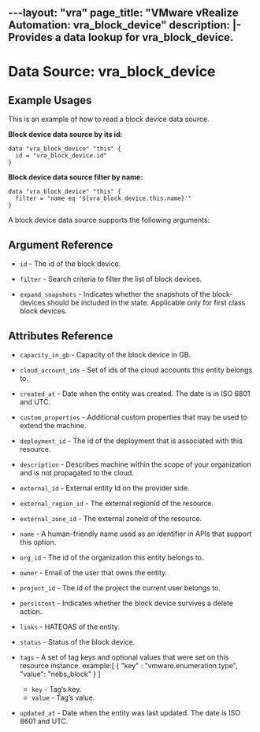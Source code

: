 ---layout: "vra"
page_title: "VMware vRealize Automation: vra_block_device"
description: |-
  Provides a data lookup for vra_block_device.
---

# Data Source: vra_block_device
## Example Usages

This is an example of how to read a block device data source.

**Block device data source by its id:**
```hcl
data "vra_block_device" "this" {
  id = "vra_block_device.id"
}

```

**Block device data source filter by name:**

```hcl
data "vra_block_device" "this" {
  filter = "name eq '${vra_block_device.this.name}'"
}

```

A block device data source supports the following arguments:

## Argument Reference
* `id` - The id of the block device.

* `filter` - Search criteria to filter the list of block devices.

* `expand_snapshots` - Indicates whether the snapshots of the block-devices should be included in the state. Applicable only for first class block devices.

## Attributes Reference

* `capacity_in_gb` - Capacity of the block device in GB.

* `cloud_account_ids` - Set of ids of the cloud accounts this entity belongs to.

* `created_at` - Date when the entity was created. The date is in ISO 6801 and UTC.

* `custom_properties` - Additional custom properties that may be used to extend the machine.

* `deployment_id` - The id of the deployment that is associated with this resource.

* `description` - Describes machine within the scope of your organization and is not propagated to the cloud.

* `external_id` - External entity Id on the provider side.

* `external_region_id` - The external regionId of the resource.

* `external_zone_id` - The external zoneId of the resource.

* `name` - A human-friendly name used as an identifier in APIs that support this option.

* `org_id` - The id of the organization this entity belongs to.

* `owner` - Email of the user that owns the entity.

* `project_id` - The id of the project the current user belongs to.

* `persistent` - Indicates whether the block device survives a delete action.

* `links` - HATEOAS of the entity.

* `status` - Status of the block device.

* `tags` - A set of tag keys and optional values that were set on this resource instance.
example:[ { "key" : "vmware.enumeration.type", "value": "nebs_block" } ]
  * `key` - Tag’s key.
  * `value` - Tag’s value.

* `updated_at` - Date when the entity was last updated. The date is ISO 8601 and UTC.




